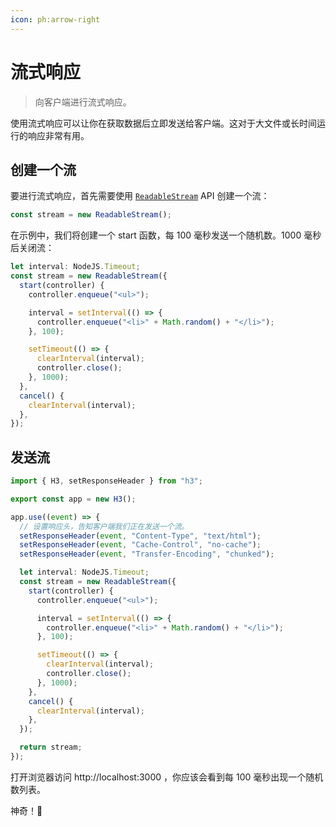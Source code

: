 ```yaml
---
icon: ph:arrow-right
---
```


# 流式响应

> 向客户端进行流式响应。

使用流式响应可以让你在获取数据后立即发送给客户端。这对于大文件或长时间运行的响应非常有用。

## 创建一个流

要进行流式响应，首先需要使用 [`ReadableStream`](https://developer.mozilla.org/en-US/docs/Web/API/ReadableStream) API 创建一个流：

```ts
const stream = new ReadableStream();
```

在示例中，我们将创建一个 start 函数，每 100 毫秒发送一个随机数。1000 毫秒后关闭流：

```ts
let interval: NodeJS.Timeout;
const stream = new ReadableStream({
  start(controller) {
    controller.enqueue("<ul>");

    interval = setInterval(() => {
      controller.enqueue("<li>" + Math.random() + "</li>");
    }, 100);

    setTimeout(() => {
      clearInterval(interval);
      controller.close();
    }, 1000);
  },
  cancel() {
    clearInterval(interval);
  },
});
```

## 发送流

```ts
import { H3, setResponseHeader } from "h3";

export const app = new H3();

app.use((event) => {
  // 设置响应头，告知客户端我们正在发送一个流。
  setResponseHeader(event, "Content-Type", "text/html");
  setResponseHeader(event, "Cache-Control", "no-cache");
  setResponseHeader(event, "Transfer-Encoding", "chunked");

  let interval: NodeJS.Timeout;
  const stream = new ReadableStream({
    start(controller) {
      controller.enqueue("<ul>");

      interval = setInterval(() => {
        controller.enqueue("<li>" + Math.random() + "</li>");
      }, 100);

      setTimeout(() => {
        clearInterval(interval);
        controller.close();
      }, 1000);
    },
    cancel() {
      clearInterval(interval);
    },
  });

  return stream;
});
```

打开浏览器访问 http://localhost:3000 ，你应该会看到每 100 毫秒出现一个随机数列表。

神奇！🎉